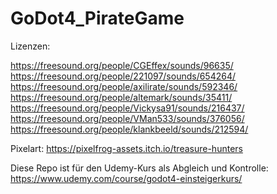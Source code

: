 # GoDot4_PirateGame

Lizenzen:

https://freesound.org/people/CGEffex/sounds/96635/
https://freesound.org/people/221097/sounds/654264/
https://freesound.org/people/axilirate/sounds/592346/
https://freesound.org/people/altemark/sounds/35411/
https://freesound.org/people/Vickysa91/sounds/216437/
https://freesound.org/people/VMan533/sounds/376056/
https://freesound.org/people/klankbeeld/sounds/212594/

Pixelart: https://pixelfrog-assets.itch.io/treasure-hunters

Diese Repo ist für den Udemy-Kurs als Abgleich und Kontrolle: https://www.udemy.com/course/godot4-einsteigerkurs/
